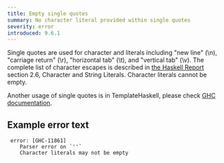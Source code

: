 ```yaml
---
title: Empty single quotes 
summary: No character literal provided within single quotes
severity: error
introduced: 9.6.1
---
```


Single quotes are used for character and literals including "new line" (\n), "carriage return" (\r), "horizontal tab" (\t), and "vertical tab" (\v). The complete list of character escapes is described in [the Haskell Report](https://www.haskell.org/onlinereport/lexemes.html) section 2.6, Character and String Literals. Character literals cannot be empty.

Another usage of single quotes is in TemplateHaskell, please check [GHC documentation](https://downloads.haskell.org/ghc/latest/docs/html/users_guide/exts/template_haskell.html#syntax).

## Example error text

```
 error: [GHC-11861]
    Parser error on `''`
    Character literals may not be empty
```
